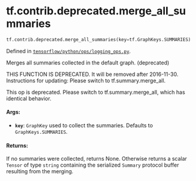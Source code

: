 <div itemscope itemtype="http://developers.google.com/ReferenceObject">
<meta itemprop="name" content="tf.contrib.deprecated.merge_all_summaries" />
</div>

# tf.contrib.deprecated.merge_all_summaries

``` python
tf.contrib.deprecated.merge_all_summaries(key=tf.GraphKeys.SUMMARIES)
```



Defined in [`tensorflow/python/ops/logging_ops.py`](https://www.tensorflow.org/code/tensorflow/python/ops/logging_ops.py).

Merges all summaries collected in the default graph. (deprecated)

THIS FUNCTION IS DEPRECATED. It will be removed after 2016-11-30.
Instructions for updating:
Please switch to tf.summary.merge_all.

This op is deprecated. Please switch to tf.summary.merge_all, which has
identical behavior.

#### Args:

* <b>`key`</b>: `GraphKey` used to collect the summaries.  Defaults to
    `GraphKeys.SUMMARIES`.


#### Returns:

If no summaries were collected, returns None.  Otherwise returns a scalar
`Tensor` of type `string` containing the serialized `Summary` protocol
buffer resulting from the merging.